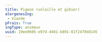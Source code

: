 ```yaml
---
title: Pigeon (volaille et gibier)
alergenesIng:
 - Viande
pFrais: True
ingType: animaux
uuid: 19ee9605-e97d-4481-b891-81f2470dd145
---
```

